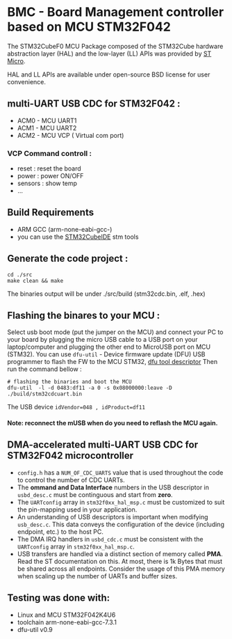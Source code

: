 
# BMC - Board Management controller based on MCU STM32F042

The STM32CubeF0 MCU Package composed of the STM32Cube hardware abstraction layer (HAL) and the low-layer (LL) APIs 
was provided by [ST Micro](https://www.st.com/en/embedded-software/stm32cubef0.html).

HAL and LL APIs are available under open-source BSD license for user convenience.

## multi-UART USB CDC for STM32F042 :
* ACM0 - MCU UART1
* ACM1 - MCU UART2
* ACM2 - MCU VCP ( Virtual com port)

### VCP Command controll : 
- reset : reset the board 
- power : power ON/OFF
- sensors : show temp 
- ...

## Build Requirements
- ARM GCC (arm-none-eabi-gcc-)
- you can use the [STM32CubeIDE](https://www.st.com/en/development-tools/stm32cubeide.html) stm tools

## Generate the code project :
```
cd ./src
make clean && make 
``` 
The binaries output will be under ./src/build (stm32cdc.bin, .elf, .hex) 

## Flashing the binares to your MCU : 
Select usb boot mode (put the jumper on the MCU) and connect your PC to your board by plugging the micro USB cable to a USB port on your laptop/computer and plugging the other end to MicroUSB port on MCU (STM32).
You can use `dfu-util` - Device firmware update (DFU) USB programmer to flash the FW to the MCU STM32, 
[dfu tool descriptor]( http://manpages.ubuntu.com/manpages/xenial/man1/dfu-util.1.html)
Then run the command bellow  : 
```
# flashing the binaries and boot the MCU 
dfu-util  -l -d 0483:df11 -a 0 -s 0x08000000:leave -D ./build/stm32cdcuart.bin
```
The USB device `idVendor=048 , idProduct=df11`
#### Note: reconnect the mUSB when do you need to reflash the MCU again. 

## DMA-accelerated multi-UART USB CDC for STM32F042 microcontroller

- `config.h` has a `NUM_OF_CDC_UARTS` value that is used throughout the code to control the number of CDC UARTs.
- The **ommand and Data Interface** numbers in the USB descriptor in `usbd_desc.c` must be continguous and start from **zero**.
- The `UARTconfig` array in `stm32f0xx_hal_msp.c` must be customized to suit the pin-mapping used in your application.
- An understanding of USB descriptors is important when modifying `usb_desc.c`. This data conveys the configuration of the device (including endpoint, etc.) to the host PC.
- The DMA IRQ handlers in `usbd_cdc.c` must be consistent with the `UARTconfig` array in `stm32f0xx_hal_msp.c`.
- USB transfers are handled via a distinct section of memory called **PMA**. Read the ST documentation on this. At most, there is 1k Bytes that must be shared across all endpoints. Consider the usage of this PMA memory when scaling up the number of UARTs and buffer sizes.

## Testing was done with:
- Linux and MCU STM32F042K4U6
- toolchain arm-none-eabi-gcc-7.3.1
- dfu-util v0.9
